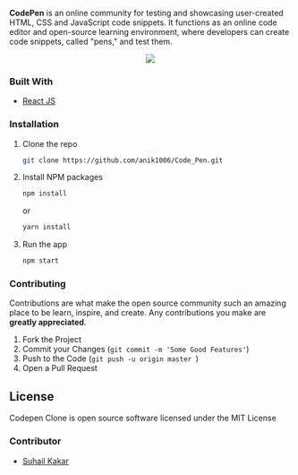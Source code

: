   
**CodePen** is an online community for testing and showcasing user-created HTML, CSS and JavaScript code snippets. It functions as an online code editor and open-source learning environment, where developers can create code snippets, called "pens," and test them.


<p align="center">
  <img  src="https://i.ibb.co/PhsxhHk/screely-1619965619686.png">
</p>

### Built With
* [React JS](https://reactjs.org)


### Installation

1. Clone the repo
   ```sh
   git clone https://github.com/anik1006/Code_Pen.git
   ```
2. Install NPM packages
   ```sh
   npm install
   ```
   or 
   
     ```sh
   yarn install
   ```
3. Run the app
   ```sh
   npm start
   ```
   
### Contributing

Contributions are what make the open source community such an amazing place to be learn, inspire, and create. Any contributions you make are **greatly appreciated**.

1. Fork the Project
3. Commit your Changes (`git commit -m 'Some Good Features'`)
4. Push to the Code (`git push -u origin master `)
5. Open a Pull Request


## License

Codepen Clone is open source software licensed under the MIT License

### Contributor

* [Suhail Kakar](https://suhailkakar.com)


